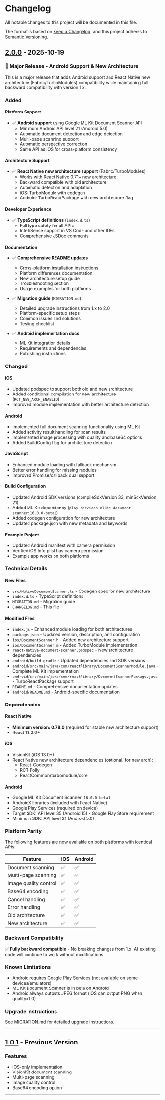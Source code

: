 # Changelog

All notable changes to this project will be documented in this file.

The format is based on [Keep a Changelog](https://keepachangelog.com/en/1.0.0/),
and this project adheres to [Semantic Versioning](https://semver.org/spec/v2.0.0.html).

## [2.0.0] - 2025-10-19

### 🎉 Major Release - Android Support & New Architecture

This is a major release that adds Android support and React Native new architecture (Fabric/TurboModules) compatibility while maintaining full backward compatibility with version 1.x.

### Added

#### Platform Support
- ✅ **Android support** using Google ML Kit Document Scanner API
  - Minimum Android API level 21 (Android 5.0)
  - Automatic document detection and edge detection
  - Multi-page scanning support
  - Automatic perspective correction
  - Same API as iOS for cross-platform consistency

#### Architecture Support
- ✅ **React Native new architecture support** (Fabric/TurboModules)
  - Works with React Native 0.71+ new architecture
  - Backward compatible with old architecture
  - Automatic detection and adaptation
  - iOS: TurboModule with codegen
  - Android: TurboReactPackage with new architecture flag

#### Developer Experience
- ✅ **TypeScript definitions** (`index.d.ts`)
  - Full type safety for all APIs
  - IntelliSense support in VS Code and other IDEs
  - Comprehensive JSDoc comments

#### Documentation
- ✅ **Comprehensive README updates**
  - Cross-platform installation instructions
  - Platform differences documentation
  - New architecture setup guide
  - Troubleshooting section
  - Usage examples for both platforms

- ✅ **Migration guide** (`MIGRATION.md`)
  - Detailed upgrade instructions from 1.x to 2.0
  - Platform-specific setup steps
  - Common issues and solutions
  - Testing checklist

- ✅ **Android implementation docs**
  - ML Kit integration details
  - Requirements and dependencies
  - Publishing instructions

### Changed

#### iOS
- Updated podspec to support both old and new architecture
- Added conditional compilation for new architecture (`RCT_NEW_ARCH_ENABLED`)
- Improved module implementation with better architecture detection

#### Android
- Implemented full document scanning functionality using ML Kit
- Added activity result handling for scan results
- Implemented image processing with quality and base64 options
- Added BuildConfig flag for architecture detection

#### JavaScript
- Enhanced module loading with fallback mechanism
- Better error handling for missing modules
- Improved Promise/callback dual support

#### Build Configuration
- Updated Android SDK versions (compileSdkVersion 33, minSdkVersion 21)
- Added ML Kit dependency (`play-services-mlkit-document-scanner:16.0.0-beta1`)
- Added codegen configuration for new architecture
- Updated package.json with new metadata and keywords

#### Example Project
- Updated Android manifest with camera permission
- Verified iOS Info.plist has camera permission
- Example app works on both platforms

### Technical Details

#### New Files
- `src/NativeDocumentScanner.ts` - Codegen spec for new architecture
- `index.d.ts` - TypeScript definitions
- `MIGRATION.md` - Migration guide
- `CHANGELOG.md` - This file

#### Modified Files
- `index.js` - Enhanced module loading for both architectures
- `package.json` - Updated version, description, and configuration
- `ios/DocumentScanner.h` - Added new architecture support
- `ios/DocumentScanner.m` - Added TurboModule implementation
- `react-native-document-scanner.podspec` - New architecture dependencies
- `android/build.gradle` - Updated dependencies and SDK versions
- `android/src/main/java/com/reactlibrary/DocumentScannerModule.java` - Complete ML Kit implementation
- `android/src/main/java/com/reactlibrary/DocumentScannerPackage.java` - TurboReactPackage support
- `README.md` - Comprehensive documentation updates
- `android/README.md` - Android-specific documentation

### Dependencies

#### React Native
- **Minimum version: 0.78.0** (required for stable new architecture support)
- React 18.2.0+

#### iOS
- VisionKit (iOS 13.0+)
- React Native new architecture dependencies (optional, for new arch):
  - React-Codegen
  - RCT-Folly
  - ReactCommon/turbomodule/core

#### Android
- Google ML Kit Document Scanner: `16.0.0-beta1`
- AndroidX libraries (included with React Native)
- Google Play Services (required on device)
- Target SDK: API level 35 (Android 15) - Google Play Store requirement
- Minimum SDK: API level 21 (Android 5.0)

### Platform Parity

The following features are now available on both platforms with identical APIs:

| Feature | iOS | Android |
|---------|-----|---------|
| Document scanning | ✅ | ✅ |
| Multi-page scanning | ✅ | ✅ |
| Image quality control | ✅ | ✅ |
| Base64 encoding | ✅ | ✅ |
| Cancel handling | ✅ | ✅ |
| Error handling | ✅ | ✅ |
| Old architecture | ✅ | ✅ |
| New architecture | ✅ | ✅ |

### Backward Compatibility

✅ **Fully backward compatible** - No breaking changes from 1.x. All existing code will continue to work without modifications.

### Known Limitations

- Android requires Google Play Services (not available on some devices/emulators)
- ML Kit Document Scanner is in beta on Android
- Android always outputs JPEG format (iOS can output PNG when quality=1.0)

### Upgrade Instructions

See [MIGRATION.md](./MIGRATION.md) for detailed upgrade instructions.

---

## [1.0.1] - Previous Version

### Features
- iOS-only implementation
- VisionKit document scanning
- Multi-page scanning
- Image quality control
- Base64 encoding option

---

[2.0.0]: https://github.com/dariyd/react-native-document-scanner/compare/v1.0.1...v2.0.0
[1.0.1]: https://github.com/dariyd/react-native-document-scanner/releases/tag/v1.0.1

